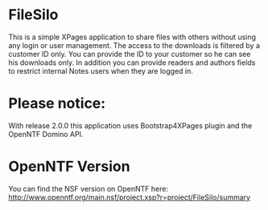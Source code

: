 FileSilo
========
This is a simple XPages application to share files with others without using any login or user management. The access to the downloads is filtered by a customer ID only. You can provide the ID to your customer so he can see his downloads only. In addition you can provide readers and authors fields to restrict internal Notes users when they are logged in.

Please notice:
==============
With release 2.0.0 this application uses Bootstrap4XPages plugin and the OpenNTF Domino API.

OpenNTF Version
===============
You can find the NSF version on OpenNTF here: http://www.openntf.org/main.nsf/project.xsp?r=project/FileSilo/summary
